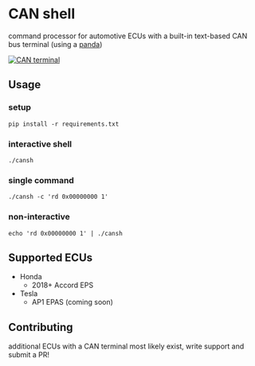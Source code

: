 # CAN shell
command processor for automotive ECUs with a built-in text-based CAN bus terminal (using a [panda](https://comma.ai/shop/products/panda-obd-ii-dongle))

[![CAN terminal](https://img.youtube.com/vi/Ouie8a050hs/0.jpg)](https://www.youtube.com/watch?v=Ouie8a050hs)

## Usage

### setup
```
pip install -r requirements.txt
```

### interactive shell
```
./cansh
```

### single command
```
./cansh -c 'rd 0x00000000 1'
```

### non-interactive
```
echo 'rd 0x00000000 1' | ./cansh
```

## Supported ECUs
* Honda
  * 2018+ Accord EPS
* Tesla
  * AP1 EPAS (coming soon)

## Contributing
additional ECUs with a CAN terminal most likely exist, write support and submit a PR!
